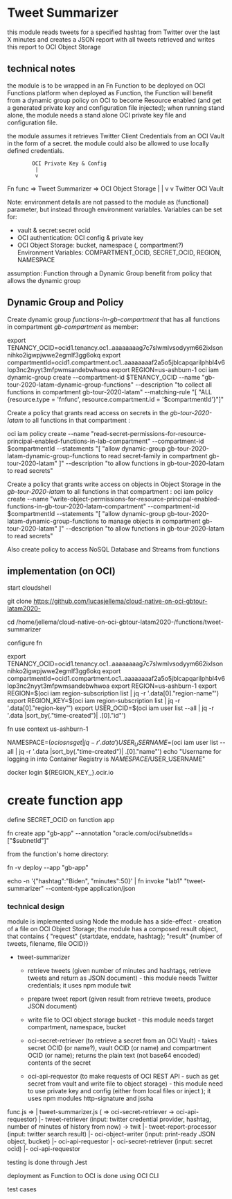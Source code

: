 # Tweet Summarizer

this module reads tweets for a specified hashtag from Twitter over the last X minutes
and creates a JSON report with all tweets retrieved
and writes this report to OCI Object Storage


## technical notes
the module is to be wrapped in an Fn Function to be deployed on OCI Functions platform
when deployed as Function, the Function will benefit from a dynamic group policy on OCI to become Resource enabled (and get a generated private key and configuration file injected); when running stand alone, the module needs a stand alone OCI private key file and configuration file.

the module assumes it retrieves Twitter Client Credentials from an OCI Vault in the form of a secret. the module could also be allowed to use locally defined credentials.

            OCI Private Key & Config
             |  
             v
Fn func =>  Tweet Summarizer  =>  OCI Object Storage
             |           |
             v           v
             Twitter     OCI Vault

Note: environment details are not passed to the module as (functional) parameter, but instead through environment variables. Variables can be set for:
- vault & secret:secret ocid
- OCI authentication: OCI config & private key
- OCI Object Storage: bucket, namespace (, compartment?)      
 Environment Variables: COMPARTMENT_OCID, SECRET_OCID, REGION, NAMESPACE  

assumption:
Function through a Dynamic Group benefit from policy that allows the dynamic group 

## Dynamic Group and Policy 
Create dynamic group *functions-in-gb-compartment* that has all functions in compartment *gb-compartment* as member:

export TENANCY_OCID=ocid1.tenancy.oc1..aaaaaaaag7c7slwmlvsodyym662ixlsonnihko2igwpjwwe2egmlf3gg6okq
export compartmentId=ocid1.compartment.oc1..aaaaaaaaf2a5o5jblcapqarilphbl4v6lop3nc2nyyt3mfpwmsandebwhwoa
export REGION=us-ashburn-1
oci iam dynamic-group create --compartment-id $TENANCY_OCID --name "gb-tour-2020-latam-dynamic-group-functions" --description "to collect all functions in compartment gb-tour-2020-latam"  --matching-rule "[ \"ALL {resource.type = 'fnfunc', resource.compartment.id = '$compartmentId'}\"]" 

Create a policy that grants read access on secrets in the *gb-tour-2020-latam* to all functions in that compartment :

oci iam policy create  --name "read-secret-permissions-for-resource-principal-enabled-functions-in-lab-compartment" --compartment-id $compartmentId  --statements "[ \"allow dynamic-group gb-tour-2020-latam-dynamic-group-functions to read secret-family in compartment gb-tour-2020-latam\" ]" --description "to allow functions in gb-tour-2020-latam to read secrets"


Create a policy that grants write access on objects in Object Storage in the *gb-tour-2020-latam* to all functions in that compartment :
oci iam policy create  --name "write-object-permissions-for-resource-principal-enabled-functions-in-gb-tour-2020-latam-compartment" --compartment-id $compartmentId  --statements "[ \"allow dynamic-group gb-tour-2020-latam-dynamic-group-functions to manage objects in compartment gb-tour-2020-latam\" ]" --description "to allow functions in gb-tour-2020-latam to read secrets"


Also create policy to access NoSQL Database and Streams from functions

## implementation (on OCI)

start cloudshell

git clone https://github.com/lucasjellema/cloud-native-on-oci-gbtour-latam2020-

cd /home/jellema/cloud-native-on-oci-gbtour-latam2020-/functions/tweet-summarizer

configure fn

export TENANCY_OCID=ocid1.tenancy.oc1..aaaaaaaag7c7slwmlvsodyym662ixlsonnihko2igwpjwwe2egmlf3gg6okq
export compartmentId=ocid1.compartment.oc1..aaaaaaaaf2a5o5jblcapqarilphbl4v6lop3nc2nyyt3mfpwmsandebwhwoa
export REGION=us-ashburn-1
export REGION=$(oci iam region-subscription list | jq -r '.data[0]."region-name"')
export REGION_KEY=$(oci iam region-subscription list | jq -r '.data[0]."region-key"')
export USER_OCID=$(oci iam user list --all | jq -r  '.data |sort_by(."time-created")| .[0]."id"')



fn use context us-ashburn-1


NAMESPACE=$(oci os ns get| jq -r  '.data')
USER_USERNAME=$(oci iam user list --all | jq -r  '.data |sort_by(."time-created")| .[0]."name"')
echo "Username for logging in into Container Registry is $NAMESPACE/$USER_USERNAME"

docker login ${REGION_KEY,,}.ocir.io


# create function  app
define SECRET_OCID on function app

fn create app "gb-app" --annotation "oracle.com/oci/subnetIds=[\"$subnetId\"]"

from the function's home directory:

fn -v deploy --app "gb-app"

echo -n '{"hashtag":"Biden", "minutes":50}' | fn invoke "lab1" "tweet-summarizer" --content-type application/json

### technical design

module is implemented using Node
the module has a side-effect - creation of a file on OCI Object Storage; the module has a composed result object, that contains { "request" {startdate, enddate, hashtag}; "result" {number of tweets, filename, file OCID}}

* tweet-summarizer
  * retrieve tweets (given number of minutes and hashtags, retrieve tweets and return as JSON document) - this module needs Twitter credentials; it uses npm module twit
  * prepare tweet report (given result from retrieve tweets, produce JSON document)
  * write file to OCI object storage bucket - this module needs target compartment, namespace, bucket

  * oci-secret-retriever (to retrieve a secret from an OCI Vault) - takes secret OCID (or name?), vault OCID (or name) and compartment OCID (or name); returns the plain text (not base64 encoded) contents of the secret
  * oci-api-requestor (to make requests of OCI REST API - such as get secret from vault and write file to object storage) - this module need to use private key and config (either from local files or inject ); it uses npm modules http-signature and jssha

func.js => 
|
tweet-summarizer.js ( => oci-secret-retriever -> oci-api-requestor)
|- tweet-retriever (input: twitter credential provider, hashtag, number of minutes of history from now)  -> twit
|- tweet-report-processor (input: twitter search result)
|- oci-object-writer (input: print-ready JSON object, bucket)
   |- oci-api-requestor
|- oci-secret-retriever (input: secret ocid)
   |- oci-api-requestor   

testing is done through Jest

deployment as Function to OCI is done using OCI CLI

test cases